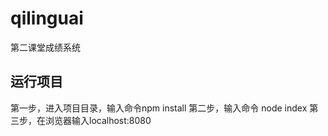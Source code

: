 # qilinguai
第二课堂成绩系统<br>
## 运行项目
第一步，进入项目目录，输入命令npm install
第二步，输入命令 node index
第三步，在浏览器输入localhost:8080

